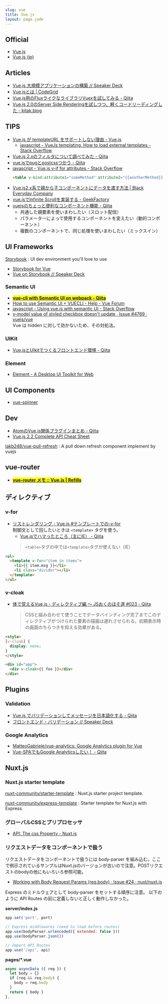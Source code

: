 ```yaml
---
slug: vue
title: Vue.js
layout: page.jade
---
```


## Official
- [Vue\.js](https://vuejs.org/)
- [Vue\.js (jp)](https://jp.vuejs.org/)


## Articles

- [Vue.js 大規模アプリケーションの構築 // Speaker Deck](https://speakerdeck.com/kazupon/vue-dot-js-da-gui-mo-apurikesiyonfalsegou-zhu)
- [Vue.jsとは | CodeGrid](https://app.codegrid.net/entry/vue-1)
- [Vue.js用のFluxライクなライブラリVuexを試してみる - Qiita](http://qiita.com/tomato360/items/b2f11a392bf8fb125610)
- [Vue.js 2.0のServer Side Renderingを試しつつ、軽くコードリーディングした - kitak.blog](http://kitak.hatenablog.jp/entry/2016/04/30/135441)


## TIPS

- [Vue\.js が templateURL をサポートしない理由 \- Vue\.js](https://jp.vuejs.org/2015/10/28/why-no-template-url/)
  - [javascript \- VueJs templating\. How to load external templates \- Stack Overflow](http://stackoverflow.com/questions/31633573/vuejs-templating-how-to-load-external-templates)
- [Vue\.js 2\.xのフィルタについて調べてみた \- Qiita](http://qiita.com/yutaro23/items/095cf66038bb9fabc094)
- [vue\.jsでpugとpostcssつかう \- Qiita](http://qiita.com/shuuhei/items/4852210d362d2e9022d7)
- [javascript \- Vue\.js v\-if for attributes \- Stack Overflow](http://stackoverflow.com/questions/36302148/vue-js-v-if-for-attributes)  
  ```html
  <table v-bind:attribute1="someMethod" attribute2="{{anotherMethod}}">
  ```
- [Vue\.js2\.x系で親から子コンポーネントにデータを渡す方法 \| Black Everyday Company](http://kuroeveryday.blogspot.jp/2016/10/vuejs-components-props.html)
- [vue\.jsでInfinite Scrollを実装する \- GeekFactory](http://int128.hatenablog.com/entry/2015/02/18/230206)
- [vuejsのちょっと便利なコンポーネント機能 \- Qiita](https://qiita.com/myLifeAsaDog/items/233f10591be8ff42cf1d)
  - 共通した親要素を使いまわしたい（スロット配信）
  - パラメーターによって使用するコンポーネントを変えたい（動的コンポーネント）
  - 複数のコンポーネントで、同じ処理を使いまわしたい（ミックスイン）


## UI Frameworks

[Storybook](https://storybook.js.org/)
: UI dev environment you'll love to use
- [Storybook for Vue](https://storybook.js.org/basics/guide-vue/)
- [Vue on Storybook // Speaker Deck](https://speakerdeck.com/kazupon/vue-on-storybook)

### Semantic UI
- __<mark>[vue\-cli with Semantic UI on webpack \- Qiita](http://qiita.com/syon/items/5e0e86ec9abb71935e36)</mark>__
- [How to use Semantic UI \+ VUECLI \- Help \- Vue Forum](https://forum.vuejs.org/t/how-to-use-semantic-ui-vuecli/424/3)
- [javascript \- Using vue\.js with semantic UI \- Stack Overflow](http://stackoverflow.com/questions/36676215/using-vue-js-with-semantic-ui)
- [v\-model value of styled checkbox doesn't update · Issue \#4769 · vuejs/vue](https://github.com/vuejs/vue/issues/4769)  
  Vue は hidden に対して効かないため、その対処法。

### UIKit

- [Vue\.jsとUIkitでつくるフロントエンド環境 \- Qiita](http://qiita.com/bobu_web/items/4daa20d3b4bd327ca91c)

### Element

- [Element \- A Desktop UI Toolkit for Web](http://element.eleme.io/static/banner-bg.75437e1.svg)


## UI Components

- [vue\-spinner](http://greyby.github.io/vue-spinner/)


## Dev

- [AtomのVue\.js関係プラグインまとめ \- Qiita](http://qiita.com/mrmr/items/f6927eb2fe5aa13a2f90)
- [Vue\.js 2\.2 Complete API Cheat Sheet](https://vuejs-tips.github.io/cheatsheet/)

[lakb248/vue\-pull\-refresh](https://github.com/lakb248/vue-pull-refresh)
: A pull down refresh component implement by vuejs


## vue-router

- <mark>__[vue\-router メモ :: Vue\.js \| Refills](https://syon.github.io/refills/rid/1500559/)__</mark>


## ディレクティブ

### v-for

- [リストレンダリング \- Vue\.js #テンプレートでの-v-for](https://jp.vuejs.org/v2/guide/list.html#テンプレートでの-v-for)  
  制御文として回したいときは `<template>` タグを使う。
  - [Vue\.jsでハマったところ（主にIE） \- Qiita](http://qiita.com/jshindo/items/67d3520b8fc6a6bb0af5)
  > `<table>`タグの中では`<template>`タグが使えない（IE）
```html
<ul>
  <template v-for="item in items">
    <li>{{ item.msg }}</li>
    <li class="divider"></li>
  </template>
</ul>
```

### v-cloak

- [体で覚えるVue\.js \- ディレクティブ編 〜 JSおくのほそ道 \#023 \- Qiita](http://qiita.com/hosomichi/items/25041c1d46452de84aa6#v-cloak)
  > CSSと組み合わせて使うことでデータバインディング完了までこのディレクティブがつけられた要素の描画は遅れさせられる。初期表示時の画面のちらつきを抑える効果がある。

```html
<style>
[v-cloak] {
  display: none;
}
</style>

<div id="app">
  <div v-cloak>{{ foo }}</div>
</div>
```


## Plugins

### Validation

- [Vue\.js でバリデーションしてメッセージを日本語化する \- Qiita](https://qiita.com/komatzz/items/c27cfec74804e6275252)
- [フロントエンド・バリデーション // Speaker Deck](https://speakerdeck.com/izumisy/hurontoendobaridesiyon)

### Google Analytics

- [MatteoGabriele/vue\-analytics: Google Analytics plugin for Vue](https://github.com/MatteoGabriele/vue-analytics)
- [Vue\-SPAでもGoogle Analyticsしたい！ \- Qiita](https://qiita.com/hirohero/items/0f29a89cd08b421ccfe1)


## Nuxt.js

### Nuxt.js starter template

[nuxt-community/starter-template](https://github.com/nuxt-community/starter-template)
: Nuxt.js starter project template.

[nuxt-community/express-template](https://github.com/nuxt-community/express-template)
: Starter template for Nuxt.js with Express.

### グローバルCSSとプリプロセッサ

- [API: The css Property - Nuxt.js](https://nuxtjs.org/api/configuration-css/)

### リクエストデータをコンポーネントで扱う

リクエストデータをコンポーネントで扱うには body-parser を組み込む。ここで例示されているサンプルはNuxt.jsのバージョンが古いので注意。POSTリクエストのbodyの他にもいろいろ参照可能。

- [Working with Body Request Params \(req\.body\) · Issue \#24 · nuxt/nuxt\.js](https://github.com/nuxt/nuxt.js/issues/24)

Express のミドルウェアとして body-parser をセットする順序に注意。
以下のように API Routes の前に定義しないと正しく動作しなかった。

__server/index.js__
```js
app.set('port', port)

// Express middlewares (need to load before routes)
app.use(bodyParser.urlencoded({ extended: false }))
app.use(bodyParser.json())

// Import API Routes
app.use('/api', api)
```

__pages/*.vue__
```js
async asyncData ({ req }) {
  let body = {}
  if (req && req.body) {
    body = req.body
  }
  return { body }
},
```
